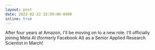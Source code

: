 ```yaml
---
layout: post
date: 2022-02-22 15:59:00-0400
inline: true
---
```


After four years at Amazon, I'll be moving on to a new role. I'll officially joining Meta AI (formerly Facebook AI) as a Senior Applied Research Scientist in March!
